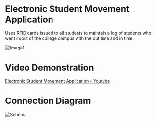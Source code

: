 Electronic Student Movement Application
=======================================

Uses RFID cards issued to all students to maintain a log of students
who went in/out of the college campus with the out time and in time.

![Image1](https://raw.githubusercontent.com/arkokoley/esma/master/Image1.jpg)

# Video Demonstration

[Electronic Student Movement Application - Youtube](https://www.youtube.com/watch?v=rAXyXrPMPyM)

# Connection Diagram

![Schema](https://raw.githubusercontent.com/arkokoley/esma/master/schema.jpg)

